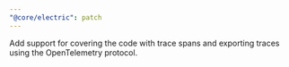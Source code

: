 ```yaml
---
"@core/electric": patch
---
```


Add support for covering the code with trace spans and exporting traces using the OpenTelemetry protocol.
